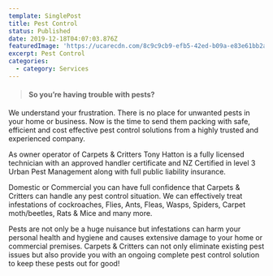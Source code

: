 ```yaml
---
template: SinglePost
title: Pest Control
status: Published
date: 2019-12-18T04:07:03.876Z
featuredImage: 'https://ucarecdn.com/8c9c9cb9-efb5-42ed-b09a-e83e61bb2ab3/'
excerpt: Pest Control
categories:
  - category: Services
---
```

> #### So you’re having trouble with pests?

We understand your frustration.  There is no place for unwanted pests in your home or business. Now is the time to send them packing with safe, efficient and cost effective pest control solutions from a highly trusted and experienced company.

As owner operator of Carpets & Critters Tony Hatton is a fully licensed technician with an approved handler certificate and NZ Certified in level 3 Urban Pest Management along with full public liability insurance.

Domestic or Commercial you can have full confidence that Carpets & Critters can handle any pest control situation. We can effectively treat infestations of cockroaches, Flies, Ants, Fleas, Wasps, Spiders, Carpet moth/beetles, Rats & Mice and many more.

Pests are not only be a huge nuisance but infestations can harm your personal health and hygiene and causes extensive damage to your home or commercial premises. Carpets & Critters can not only eliminate existing pest issues but also provide you with an ongoing complete pest control solution to keep these pests out for good!
